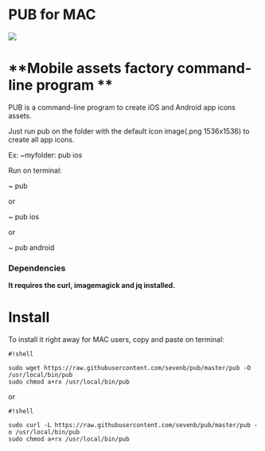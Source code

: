 <h1>PUB for MAC</h1>

<a href="https://asciinema.org/a/112055" target="_blank"><img src="https://asciinema.org/a/112055.png" /></a>
# **Mobile assets factory command-line program **

PUB is a command-line program to create iOS and Android app icons assets.

Just run pub on the folder with the default icon image(.png 1536x1536) to create all app icons.

Ex: 
~myfolder: pub ios

Run on terminal:

~ pub
  
  or
  
~ pub ios
  
  or
  
~ pub android


### Dependencies ###

**It requires the curl, imagemagick and jq installed.** 
# Install #

To install it right away for MAC users, copy and paste on terminal:


```
#!shell

sudo wget https://raw.githubusercontent.com/sevenb/pub/master/pub -O /usr/local/bin/pub
sudo chmod a+rx /usr/local/bin/pub
```

or 


```
#!shell

sudo curl -L https://raw.githubusercontent.com/sevenb/pub/master/pub -o /usr/local/bin/pub
sudo chmod a+rx /usr/local/bin/pub
```
